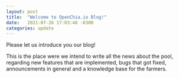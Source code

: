 ```yaml
---
layout: post
title:  "Welcome to OpenChia.io Blog!"
date:   2021-07-26 17:03:48 -0300
categories: update
---
```

Please let us introduce you our blog!

This is the place were we intend to write all the news about the pool, regarding new features that are implemented, bugs that got fixed, announcements in general and a knowledge base for the farmers.
